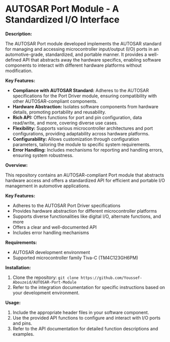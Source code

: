 # AUTOSAR Port Module - A Standardized I/O Interface

**Description:**

The AUTOSAR Port module developed implements the AUTOSAR standard for managing and accessing microcontroller input/output (I/O) ports in an automotive-grade, standardized, and portable manner. It provides a well-defined API that abstracts away the hardware specifics, enabling software components to interact with different hardware platforms without modification.

**Key Features:**

- **Compliance with AUTOSAR Standard:** Adheres to the AUTOSAR specifications for the Port Driver module, ensuring compatibility with other AUTOSAR-compliant components.
- **Hardware Abstraction:** Isolates software components from hardware details, promoting portability and reusability.
- **Rich API:** Offers functions for port and pin configuration, data read/write, and more, covering diverse use cases.
- **Flexibility:** Supports various microcontroller architectures and port configurations, providing adaptability across hardware platforms.
- **Configurability:** Allows customization through configuration parameters, tailoring the module to specific system requirements.
- **Error Handling:** Includes mechanisms for reporting and handling errors, ensuring system robustness.

**Overview:**

This repository contains an AUTOSAR-compliant Port module that abstracts hardware access and offers a standardized API for efficient and portable I/O management in automotive applications.

**Key Features:**

* Adheres to the AUTOSAR Port Driver specifications
* Provides hardware abstraction for different microcontroller platforms
* Supports diverse functionalities like digital I/O, alternate functions, and more
* Offers a clear and well-documented API
* Includes error handling mechanisms

**Requirements:**

* AUTOSAR development environment
* Supported microcontroller family Tiva-C (TM4C123GH6PM) 

**Installation:**

1. Clone the repository: `git clone https://github.com/Youssef-Abouzeid/AUTOSAR-Port-Module`
2. Refer to the integration documentation for specific instructions based on your development environment.

**Usage:**

1. Include the appropriate header files in your software component.
2. Use the provided API functions to configure and interact with I/O ports and pins.
3. Refer to the API documentation for detailed function descriptions and examples.

